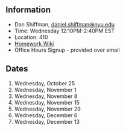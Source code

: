 ## Information

- Dan Shiffman, daniel.shiffman@nyu.edu
- Time: Wednesday 12:10PM-2:40PM EST
- Location: 410
- [Homework Wiki](https://github.com/ITPNYU/ICM-2023-Media/wiki/Homework-Dan-%E2%80%90-Wednesday)
- Office Hours Signup - provided over email

## Dates

1. Wednesday, October 25
2. Wednesday, November 1
3. Wednesday, November 8
4. Wednesday, November 15
5. Wednesday, November 29
6. Wednesday, December 6
7. Wednesday, December 13
